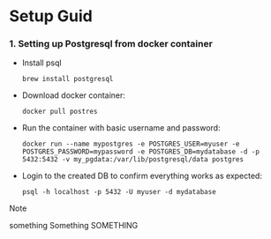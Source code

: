 # Setup Guid

### 1. Setting up Postgresql from docker container
* Install psql
    ```
   brew install postgresql
    ```
* Download docker container:

    ```
   docker pull postres
    ```
  
* Run the container with basic username and password:

    ```
    docker run --name mypostgres -e POSTGRES_USER=myuser -e POSTGRES_PASSWORD=mypassword -e POSTGRES_DB=mydatabase -d -p 5432:5432 -v my_pgdata:/var/lib/postgresql/data postgres
    ```
* Login to the created DB to confirm everything works as expected:

    ```
    psql -h localhost -p 5432 -U myuser -d mydatabase
    ```    

> [!NOTE]
> something Something SOMETHING

  